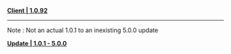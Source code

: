 **[Client | 1.0.92](https://autopatchhkws.yuanshen.com/client_app/beta_pc/20201022_db9fd8e60e7851bd/GenshinImpact_beta1.0.92.zip)**

-----

Note : Not an actual 1.0.1 to an inexisting 5.0.0 update

**[Update | 1.0.1 - 5.0.0](https://autopatchhkws.yuanshen.com/client_app/beta_update/hk4e_global/1/game_1.0.1_5.0.0_diff_3CNIqt0Amfe7F1ag.zip)**
